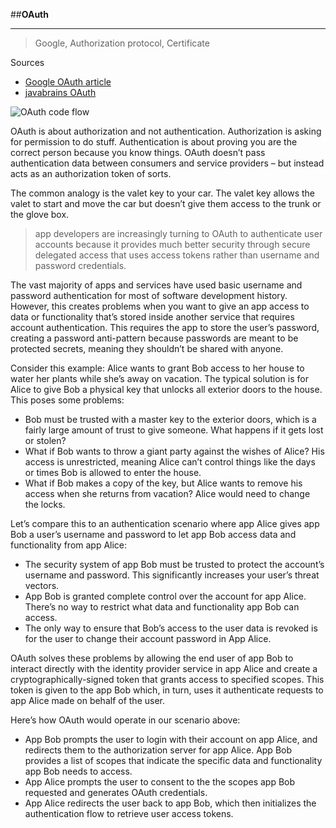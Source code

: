 ##**OAuth**
___

>Google, Authorization protocol, Certificate

Sources
- [Google OAuth article](https://www.nylas.com/blog/integrate-google-oauth?gclid=CjwKCAiAiML-BRAAEiwAuWVggqBIYd8syPIAPRWWLMk_LCiGf3L5QjTkerDR-5qUUVHNbZIZ_P0_GBoCTnIQAvD_BwE)
- [javabrains OAuth](https://www.youtube.com/watch?v=t4-416mg6iU)

![OAuth code flow](https://i2.wp.com/blogs.innovationm.com/wp-content/uploads/2019/07/blog-open1.png?resize=768%2C427)

OAuth is about authorization and not authentication. Authorization is asking for permission to do stuff. Authentication is about proving you are the correct person because you know things. OAuth doesn’t pass authentication data between consumers and service providers – but instead acts as an authorization token of sorts.

The common analogy is the valet key to your car. The valet key allows the valet to start and move the car but doesn’t give them access to the trunk or the glove box.

>app developers are increasingly turning to OAuth to authenticate user accounts because it provides much better security through secure delegated access that uses access tokens rather than username and password credentials. 

The vast majority of apps and services have used basic username and password authentication for most of software development history. However, this creates problems when you want to give an app access to data or functionality that’s stored inside another service that requires account authentication. This requires the app to store the user’s password, creating a password anti-pattern because passwords are meant to be protected secrets, meaning they shouldn’t be shared with anyone.

Consider this example: Alice wants to grant Bob access to her house to water her plants while she’s away on vacation. The typical solution is for Alice to give Bob a physical key that unlocks all exterior doors to the house. This poses some problems:

- Bob must be trusted with a master key to the exterior doors, which is a fairly large amount of trust to give someone. What happens if it gets lost or stolen?
- What if Bob wants to throw a giant party against the wishes of Alice? His access is unrestricted, meaning Alice can’t control things like the days or times Bob is allowed to enter the house.
- What if Bob makes a copy of the key, but Alice wants to remove his access when she returns from vacation? Alice would need to change the locks.

Let’s compare this to an authentication scenario where app Alice gives app 
Bob a user’s username and password to let app Bob access data and functionality from app Alice: 

- The security system of app Bob must be trusted to protect the account’s username and password. This significantly increases your user’s threat vectors.
- App Bob is granted complete control over the account for app Alice. There’s no way to restrict what data and functionality app Bob can access.
- The only way to ensure that Bob’s access to the user data is revoked is for the user to change their account password in App Alice.

OAuth solves these problems by allowing the end user of app Bob to interact directly with the identity provider service in app Alice and create a cryptographically-signed token that grants access to specified scopes. This token is given to the app Bob which, in turn, uses it authenticate requests to app Alice made on behalf of the user.  

Here’s how OAuth would operate in our scenario above:

- App Bob prompts the user to login with their account on app Alice, and redirects them to the authorization server for app Alice. App Bob provides a list of scopes that indicate the specific data and functionality app Bob needs to access.
- App Alice prompts the user to consent to the the scopes app Bob requested and generates OAuth credentials.
- App Alice redirects the user back to app Bob, which then initializes the authentication flow to retrieve user access tokens. 